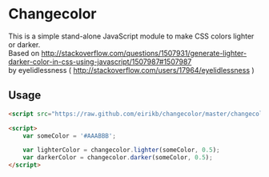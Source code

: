 Changecolor
===

This is a simple stand-alone JavaScript module to make CSS colors lighter or darker.  
Based on http://stackoverflow.com/questions/1507931/generate-lighter-darker-color-in-css-using-javascript/1507987#1507987  
by eyelidlessness ( http://stackoverflow.com/users/17964/eyelidlessness )


Usage
---

```HTML
<script src="https://raw.github.com/eirikb/changecolor/master/changecolor.min.js"></script>

<script>
    var someColor = '#AAABBB';

    var lighterColor = changecolor.lighter(someColor, 0.5);
    var darkerColor = changecolor.darker(someColor, 0.5);
</script>
